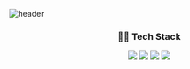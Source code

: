
<!---
parksejun24/parksejun24 is a ✨ special ✨ repository because its `README.md` (this file) appears on your GitHub profile.
You can click the Preview link to take a look at your changes.
--->
![header](https://capsule-render.vercel.app/api?type=soft&color=gradient&height=200&section=header&text=Sejun&nbsp;Github!&fontSize=90&)
<div align="center">
  <h3>👨‍💻 Tech Stack</h3>
  <img src="https://img.shields.io/badge/Flutter-02569B?style=flat-square&logo=Flutter&logoColor=white"/>
  <img src="https://img.shields.io/badge/C-A8B9CC?style=flat-square&logo=C&logoColor=white"/>
  <img src="https://img.shields.io/badge/Arduino-00979D?style=flat-square&logo=Arduino&logoColor=white"/>
  <img src="https://img.shields.io/badge/Git-F05032?style=flat-square&logo=Git&logoColor=white"/>
</div>
  
